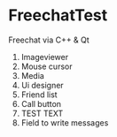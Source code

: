 # FreechatTest
Freechat via C++ & Qt
 1) Imageviewer
 2) Mouse cursor
 3) Media
 4) Ui designer
  1) Friend list
  2) Call button
  3) TEST TEXT
  4) Field to write messages 
 
